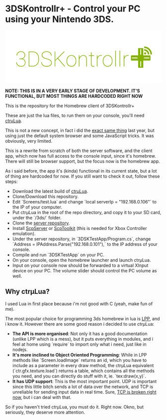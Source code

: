 # 3DSKontrollr+ - Control your PC using your Nintendo 3DS.
![](Resources/logo.png)

**NOTE: THIS IS IN A VERY EARLY STAGE OF DEVELOPMENT. IT'S FUNCTIONAL, BUT MOST THINGS ARE HARDCODED RIGHT NOW**

This is the repository for the Homebrew client of 3DSKontrollr+

These are just the lua files, to run them on your console, you'll need [ctrµLua](https://github.com/ctruLua/ctruLua).

This is not a new concept, in fact i did the [exact same thing](https://github.com/TheBITLINK/3DSKontrollrLegacy)
 last year, but using just the default system browser and some JavaScript tricks. It was obviously, very limited.

This is a rewrite from scratch of both the server software, and the client app, which now has full access to the console input, since it's homebrew. There will still be browser support, but the focus now is the homebrew app.

As i said before, the app it's (kinda) functional in its current state, but a lot of thing are hardcoded for now. If you still want to check it out, follow these steps:

 - Download the latest build of [ctrµLua](https://github.com/ctruLua/ctruLua).
 - Clone/Download this repository.
 - Edit ´Screens/test.lua´ and change ´local serverIp = "192.168.0.106"´ to the IP of your computer.
 - Put ctrµLua in the root of the repo directory, and copy it to your SD card, under the ´/3ds/´ folder.
 - Clone the [server repository](https://github.com/3DSKontrollr/3DSKServer).
 - Install [ScpServer](http://forums.pcsx2.net/Thread-XInput-Wrapper-for-DS3-and-Play-com-USB-Dual-DS2-Controller) or [ScpToolkit](https://github.com/nefarius/ScpToolkit) (this is needed for Xbox Controller emulation).
 - Under the server repository, in ´3DSKTestApp/Program.cs´, change ´Address = IPAddress.Parse("192.168.0.101"),´ to the IP address of your console.
 - Compile and run ´3DSKTestApp´ on your PC.
 - On your console, open the homebrew launcher and launch ctrµLua.
 - Input on your console now should be forwarded to a virtual XInput device on your PC. The volume slider should control the PC volume as well.

## Why ctrµLua?
I used Lua in first place because i'm not good with C (yeah, make fun of me).

The most popular choice for programming 3ds homebrew in lua is [LPP](https://github.com/Rinnegatamante/lpp-3ds), and i know it. However there are some good reason i decided to use ctrµLua:
 - **The API is more organised**: Not only it has a good documentation (unlike LPP which is a mess), but it puts everything in modules, and i feel at home using ´require´ to import only what i need, just like in nodejs.
 - **It's more inclined to Object Oriented Programming**: While in LPP methods like ´Screen.loadImage´ returns an id, which you have to include as a parameter in every draw method, the ctrµLua equivalent (´ctr.gfx.texture.load´) returns a table, which contains all the methods you need, and you can directly do stuff with it, ie. ´tex:draw(x,y)´.
 - **It has UDP support**: This is the most important point. UDP is important since this little bitch sends a lot of data over the network, and TCP is unreliable for sending input data in real time. Sure, [TCP is broken right now](https://github.com/ctruLua/ctruLua/issues/10), but i can deal with that.

So if you haven't tried ctrµLua, you must do it. Right now. Okno, but seriously, they deserve more attention.
